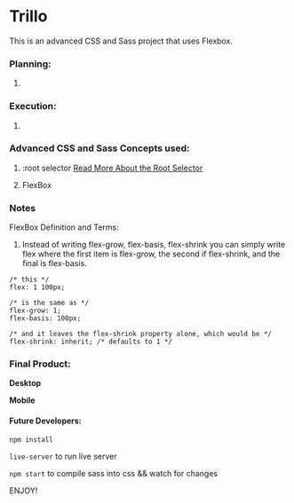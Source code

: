 # Trillo

This is an advanced CSS and Sass project that uses Flexbox.

### Planning:
1. 

### Execution:
1. 

### Advanced CSS and Sass Concepts used:
1. :root selector 
[Read More About the Root Selector](https://css-tricks.com/almanac/selectors/r/root/)

2. FlexBox


###  Notes
FlexBox Definition and Terms:
1. Instead of writing flex-grow, flex-basis, flex-shrink you can simply write flex where the first item is flex-grow,
	the second if flex-shrink, and the final is flex-basis. 

```
/* this */
flex: 1 100px;

/* is the same as */
flex-grow: 1;
flex-basis: 100px;

/* and it leaves the flex-shrink property alone, which would be */
flex-shrink: inherit; /* defaults to 1 */
```


### Final Product:

**Desktop**

<!-- ![](project-large.jpg) -->

**Mobile**

<!-- ![](project-small.jpg) -->

#### Future Developers:
`npm install`

`live-server` to run live server

`npm start` to compile sass into css && watch for changes

ENJOY!